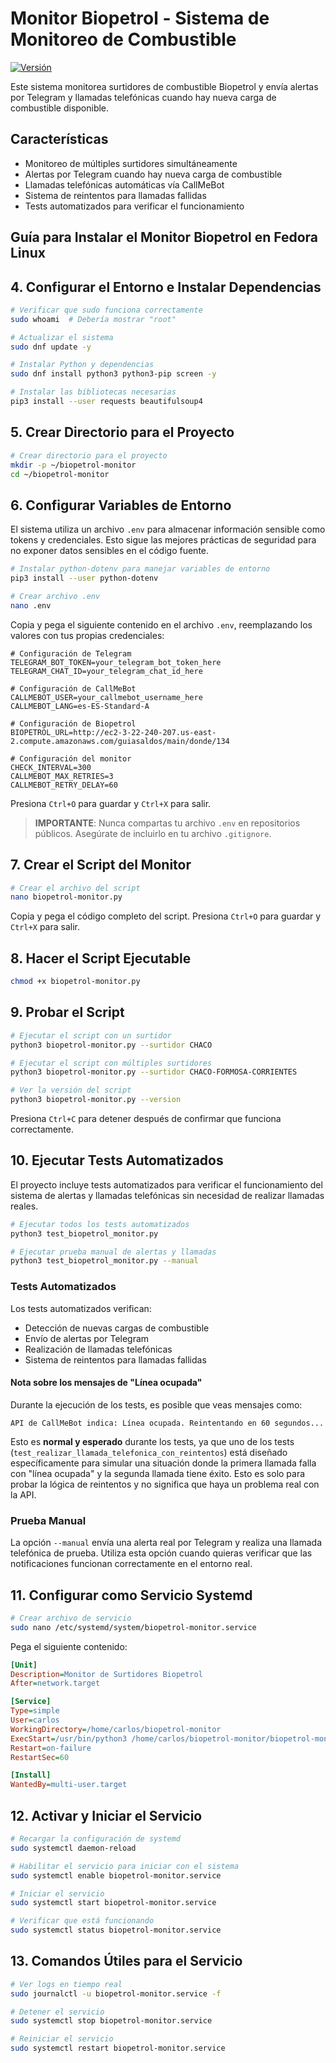 # Monitor Biopetrol - Sistema de Monitoreo de Combustible

[![Versión](https://img.shields.io/badge/version-1.0.0-blue.svg)](https://github.com/yourusername/biopetrol-monitor)

Este sistema monitorea surtidores de combustible Biopetrol y envía alertas por Telegram y llamadas telefónicas cuando hay nueva carga de combustible disponible.

## Características

- Monitoreo de múltiples surtidores simultáneamente
- Alertas por Telegram cuando hay nueva carga de combustible
- Llamadas telefónicas automáticas vía CallMeBot
- Sistema de reintentos para llamadas fallidas
- Tests automatizados para verificar el funcionamiento

## Guía para Instalar el Monitor Biopetrol en Fedora Linux


## 4. Configurar el Entorno e Instalar Dependencias

```bash
# Verificar que sudo funciona correctamente
sudo whoami  # Debería mostrar "root"

# Actualizar el sistema
sudo dnf update -y

# Instalar Python y dependencias
sudo dnf install python3 python3-pip screen -y

# Instalar las bibliotecas necesarias
pip3 install --user requests beautifulsoup4
```

## 5. Crear Directorio para el Proyecto

```bash
# Crear directorio para el proyecto
mkdir -p ~/biopetrol-monitor
cd ~/biopetrol-monitor
```

## 6. Configurar Variables de Entorno

El sistema utiliza un archivo `.env` para almacenar información sensible como tokens y credenciales. Esto sigue las mejores prácticas de seguridad para no exponer datos sensibles en el código fuente.

```bash
# Instalar python-dotenv para manejar variables de entorno
pip3 install --user python-dotenv

# Crear archivo .env
nano .env
```

Copia y pega el siguiente contenido en el archivo `.env`, reemplazando los valores con tus propias credenciales:

```
# Configuración de Telegram
TELEGRAM_BOT_TOKEN=your_telegram_bot_token_here
TELEGRAM_CHAT_ID=your_telegram_chat_id_here

# Configuración de CallMeBot
CALLMEBOT_USER=your_callmebot_username_here
CALLMEBOT_LANG=es-ES-Standard-A

# Configuración de Biopetrol
BIOPETROL_URL=http://ec2-3-22-240-207.us-east-2.compute.amazonaws.com/guiasaldos/main/donde/134

# Configuración del monitor
CHECK_INTERVAL=300
CALLMEBOT_MAX_RETRIES=3
CALLMEBOT_RETRY_DELAY=60
```

Presiona `Ctrl+O` para guardar y `Ctrl+X` para salir.

> **IMPORTANTE**: Nunca compartas tu archivo `.env` en repositorios públicos. Asegúrate de incluirlo en tu archivo `.gitignore`.

## 7. Crear el Script del Monitor

```bash
# Crear el archivo del script
nano biopetrol-monitor.py
```

Copia y pega el código completo del script. Presiona `Ctrl+O` para guardar y `Ctrl+X` para salir.

## 8. Hacer el Script Ejecutable

```bash
chmod +x biopetrol-monitor.py
```

## 9. Probar el Script

```bash
# Ejecutar el script con un surtidor
python3 biopetrol-monitor.py --surtidor CHACO

# Ejecutar el script con múltiples surtidores
python3 biopetrol-monitor.py --surtidor CHACO-FORMOSA-CORRIENTES

# Ver la versión del script
python3 biopetrol-monitor.py --version
```

Presiona `Ctrl+C` para detener después de confirmar que funciona correctamente.

## 10. Ejecutar Tests Automatizados

El proyecto incluye tests automatizados para verificar el funcionamiento del sistema de alertas y llamadas telefónicas sin necesidad de realizar llamadas reales.

```bash
# Ejecutar todos los tests automatizados
python3 test_biopetrol_monitor.py

# Ejecutar prueba manual de alertas y llamadas
python3 test_biopetrol_monitor.py --manual
```

### Tests Automatizados

Los tests automatizados verifican:
- Detección de nuevas cargas de combustible
- Envío de alertas por Telegram
- Realización de llamadas telefónicas
- Sistema de reintentos para llamadas fallidas

#### Nota sobre los mensajes de "Línea ocupada"

Durante la ejecución de los tests, es posible que veas mensajes como:

```
API de CallMeBot indica: Línea ocupada. Reintentando en 60 segundos...
```

Esto es **normal y esperado** durante los tests, ya que uno de los tests (`test_realizar_llamada_telefonica_con_reintentos`) está diseñado específicamente para simular una situación donde la primera llamada falla con "línea ocupada" y la segunda llamada tiene éxito. Esto es solo para probar la lógica de reintentos y no significa que haya un problema real con la API.

### Prueba Manual

La opción `--manual` envía una alerta real por Telegram y realiza una llamada telefónica de prueba. Utiliza esta opción cuando quieras verificar que las notificaciones funcionan correctamente en el entorno real.

## 11. Configurar como Servicio Systemd

```bash
# Crear archivo de servicio
sudo nano /etc/systemd/system/biopetrol-monitor.service
```

Pega el siguiente contenido:

```ini
[Unit]
Description=Monitor de Surtidores Biopetrol
After=network.target

[Service]
Type=simple
User=carlos
WorkingDirectory=/home/carlos/biopetrol-monitor
ExecStart=/usr/bin/python3 /home/carlos/biopetrol-monitor/biopetrol-monitor.py --surtidor CHACO
Restart=on-failure
RestartSec=60

[Install]
WantedBy=multi-user.target
```

## 12. Activar y Iniciar el Servicio

```bash
# Recargar la configuración de systemd
sudo systemctl daemon-reload

# Habilitar el servicio para iniciar con el sistema
sudo systemctl enable biopetrol-monitor.service

# Iniciar el servicio
sudo systemctl start biopetrol-monitor.service

# Verificar que está funcionando
sudo systemctl status biopetrol-monitor.service
```

## 13. Comandos Útiles para el Servicio

```bash
# Ver logs en tiempo real
sudo journalctl -u biopetrol-monitor.service -f

# Detener el servicio
sudo systemctl stop biopetrol-monitor.service

# Reiniciar el servicio
sudo systemctl restart biopetrol-monitor.service
```

